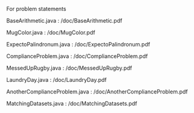 For problem statements

BaseArithmetic.java :
/doc/BaseArithmetic.pdf

MugColor.java :
/doc/MugColor.pdf

ExpectoPalindronum.java :
/doc/ExpectoPalindronum.pdf

ComplianceProblem.java :
/doc/ComplianceProblem.pdf

MessedUpRugby.java :
/doc/MessedUpRugby.pdf

LaundryDay.java :
/doc/LaundryDay.pdf

AnotherComplianceProblem.java :
/doc/AnotherComplianceProblem.pdf

MatchingDatasets.java :
/doc/MatchingDatasets.pdf
